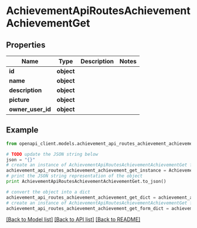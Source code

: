 # AchievementApiRoutesAchievementAchievementGet


## Properties
Name | Type | Description | Notes
------------ | ------------- | ------------- | -------------
**id** | **object** |  | 
**name** | **object** |  | 
**description** | **object** |  | 
**picture** | **object** |  | 
**owner_user_id** | **object** |  | 

## Example

```python
from openapi_client.models.achievement_api_routes_achievement_achievement_get import AchievementApiRoutesAchievementAchievementGet

# TODO update the JSON string below
json = "{}"
# create an instance of AchievementApiRoutesAchievementAchievementGet from a JSON string
achievement_api_routes_achievement_achievement_get_instance = AchievementApiRoutesAchievementAchievementGet.from_json(json)
# print the JSON string representation of the object
print AchievementApiRoutesAchievementAchievementGet.to_json()

# convert the object into a dict
achievement_api_routes_achievement_achievement_get_dict = achievement_api_routes_achievement_achievement_get_instance.to_dict()
# create an instance of AchievementApiRoutesAchievementAchievementGet from a dict
achievement_api_routes_achievement_achievement_get_form_dict = achievement_api_routes_achievement_achievement_get.from_dict(achievement_api_routes_achievement_achievement_get_dict)
```
[[Back to Model list]](../README.md#documentation-for-models) [[Back to API list]](../README.md#documentation-for-api-endpoints) [[Back to README]](../README.md)


